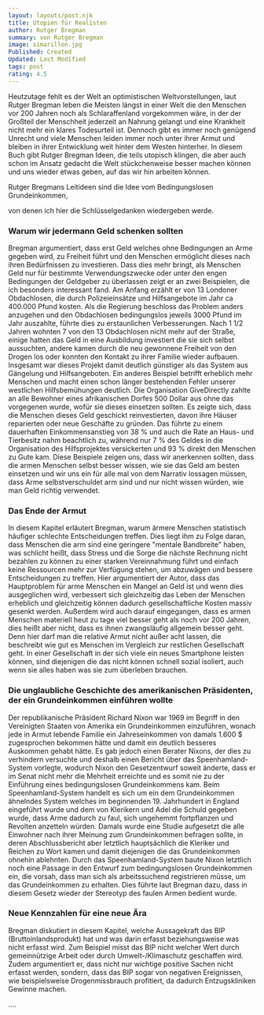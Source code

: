 ```yaml
---
layout: layouts/post.njk
title: Utopien für Realisten
author: Rutger Bregman
summary: von Rutger Bregman
image: simarillon.jpg
Published: Created
Updated: Last Modified
tags: post
rating: 4.5
---
```


Heutzutage fehlt es der Welt an optimistischen Weltvorstellungen, laut Rutger Bregman leben die Meisten längst in einer Welt die den Menschen vor 200 Jahren noch als Schlaraffenland vorgekommen wäre, in der der Großteil der Menschheit jederzeit an Nahrung gelangt und eine Krankheit nicht mehr ein klares Todesurteil ist. 
Dennoch gibt es immer noch genügend Unrecht und viele Menschen leiden immer noch unter ihrer Armut und bleiben in ihrer Entwicklung weit hinter dem Westen hinterher.
In diesem Buch gibt Rutger Bregman Ideen, die teils utopisch klingen, die aber auch schon im Ansatz gedacht die Welt stückchenweise besser machen können und uns wieder etwas geben, auf das wir hin arbeiten können. 

Rutger Bregmans Leitideen sind die Idee vom Bedingungslosen Grundeinkommen,

von denen ich hier die Schlüsselgedanken wiedergeben werde.

### Warum wir jedermann Geld schenken sollten
Bregman argumentiert, dass erst Geld welches ohne Bedingungen an Arme gegeben wird, zu Freiheit führt und den Menschen ermöglicht dieses nach ihren Bedürfnissen zu investieren. Dass dies mehr bringt, als Menschen Geld nur für bestimmte Verwendungszwecke oder unter den engen Bedingungen der Geldgeber zu überlassen zeigt er an zwei Beispielen, die ich besonders interessant fand.
Am Anfang erzählt er von 13 Londoner Obdachlosen, die durch Polizeieinsätze und Hilfsangebote im Jahr ca 400.000 Pfund kosten. Als die Regierung beschloss das Problem anders anzugehen und den Obdachlosen bedingungslos jeweils 3000 Pfund im Jahr auszahlte, führte dies zu erstaunlichen Verbesserungen. Nach 1 1/2 Jahren wohnten 7 von den 13 Obdachlosen nicht mehr auf der Straße, einige hatten das Geld in eine Ausbildung investiert die sie sich selbst aussuchten, andere kamen durch die neu gewonnene Freiheit von den Drogen los oder konnten den Kontakt zu ihrer Familie wieder aufbauen. Insgesamt war dieses Projekt damit deutlich günstiger als das System aus Gängelung und Hilfsangeboten. 
Ein anderes Beispiel betrifft erheblich mehr Menschen und macht einen schon länger bestehenden Fehler unserer westlichen Hilfsbemühungen deutlich. Die Organisation GiveDirectly zahlte an alle Bewohner eines afrikanischen Dorfes 500 Dollar aus ohne das vorgegenen wurde, wofür sie dieses einsetzen sollten. Es zeigte sich, dass die Menschen dieses Geld geschickt reinvestierten, davon ihre Häuser reparierten oder neue Geschäfte zu gründen. Das führte zu einem dauerhaften Einkommensanstieg von 38 % und auch die Rate an Haus- und Tierbesitz nahm beachtlich zu, während nur 7 % des Geldes in die Organisation des Hilfsprojektes versickerten und 93 % direkt den Menschen zu Gute kam. 
Diese Beispiele zeigen uns, dass wir anerkennen sollten, dass die armen Menschen selbst besser wissen, wie sie das Geld am besten einsetzen und wir uns ein für alle mal von dem Narrativ lossagen müssen, dass Arme selbstverschuldet arm sind und nur nicht wissen würden, wie man Geld richtig verwendet. 
### Das Ende der Armut
In diesem Kapitel erläutert Bregman, warum ärmere Menschen statistisch häufiger schlechte Entscheidungen treffen. Dies liegt ihm zu Folge daran, dass Menschen die arm sind eine geringere "mentale Bandbreite" haben, was schlicht heißt, dass Stress und die Sorge die nächste Rechnung nicht bezahlen zu können zu einer starken Vereinnahmung führt und einfach keine Ressourcen mehr zur Verfügung stehen, um abzuwägen und bessere Entscheidungen zu treffen. Hier argumentiert der Autor, dass das Hauptproblem für arme Menschen ein Mangel an Geld ist und wenn dies ausgeglichen wird, verbessert sich gleichzeitig das Leben der Menschen erheblich und gleichzeitig können dadurch gesellschaftliche Kosten massiv gesenkt werden. Außerdem wird auch darauf eingegangen, dass es armen Menschen materiell heut zu tage viel besser geht als noch vor 200 Jahren, dies heißt aber nicht, dass es ihnen zwangsläufig allgemein besser geht. Denn hier darf man die relative Armut nicht außer acht lassen, die beschreibt wie gut es Menschen im Vergleich zur restlichen Gesellschaft geht. In einer Gesellschaft in der sich viele ein neues Smartphone leisten können, sind diejenigen die das nicht können schnell sozial isoliert, auch wenn sie alles haben was sie zum überleben brauchen. 
### Die unglaubliche Geschichte des amerikanischen Präsidenten, der ein Grundeinkommen einführen wollte
Der republikanische Präsident Richard Nixon war 1969 im Begriff in den Vereinigten Staaten von Amerika ein Grundeinkommen einzuführen, wonach jede in Armut lebende Familie ein Jahreseinkommen von damals 1.600 $ zugesprochen bekommen hätte und damit ein deutlich besseres Auskommen gehabt hätte. Es gab jedoch einen Berater Nixons, der dies zu verhindern versuchte und deshalb einen Bericht über das Speenhamland-System vorlegte, wodurch Nixon den Gesetzentwurf soweit änderte, dass er im Senat nicht mehr die Mehrheit erreichte und es somit nie zu der Einführung eines bedingungslosen Grundeinkommens kam. 
Beim Speenhamland-System handelt es sich um ein dem Grundeinkommen ähnelndes System welches im beginnenden 19. Jahrhundert in England eingeführt wurde und dem von Klerikern und Adel die Schuld gegeben wurde, dass Arme dadurch zu faul, sich ungehemmt fortpflanzen und Revolten anzetteln würden. Damals wurde eine Studie aufgesetzt die alle Einwohner nach ihrer Meinung zum Grundeinkommen befragen sollte, in deren Abschlussbericht aber letztlich hauptsächlich die Kleriker und Reichen zu Wort kamen und damit diejenigen die das Grundeinkommen ohnehin ablehnten.
Durch das Speenhamland-System baute Nixon letztlich noch eine Passage in den Entwurf zum bedingungslosen Grundeinkommen ein, die vorsah, dass man sich als arbeitssuchend registrieren müsse, um das Grundeinkommen zu erhalten. Dies führte laut Bregman dazu, dass in diesem Gesetz wieder der Stereotyp des faulen Armen bedient wurde.
### Neue Kennzahlen für eine neue Ära
Bregman diskutiert in diesem Kapitel, welche Aussagekraft das BIP (Bruttoinlandsprodukt) hat und was darin erfasst beziehungsweise was nicht erfasst wird. Zum Beispiel misst das BIP nicht welcher Wert durch gemeinnützige Arbeit oder durch Umwelt-/Klimaschutz geschaffen wird. Zudem argumentiert er, dass nicht nur wichtige positive Sachen nicht erfasst werden, sondern, dass das BIP sogar von negativen Ereignissen, wie beispielsweise Drogenmissbrauch profitiert, da dadurch Entzugskliniken Gewinne machen. 

....